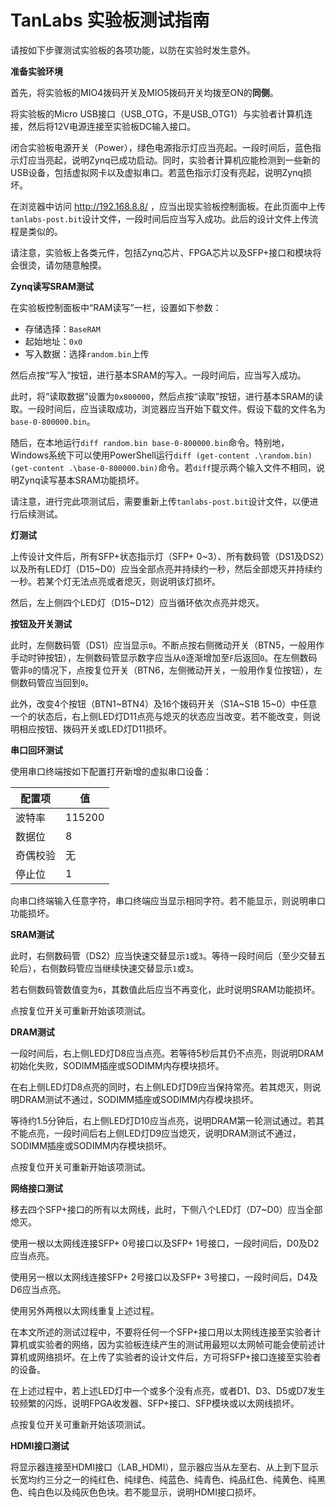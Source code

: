 # TanLabs 实验板测试指南

请按如下步骤测试实验板的各项功能，以防在实验时发生意外。

**准备实验环境**

首先，将实验板的MIO4拨码开关及MIO5拨码开关均拨至ON的**同侧**。

将实验板的Micro USB接口（USB_OTG，不是USB_OTG1）与实验者计算机连接，然后将12V电源连接至实验板DC输入接口。

闭合实验板电源开关（Power），绿色电源指示灯应当亮起。一段时间后，蓝色指示灯应当亮起，说明Zynq已成功启动。同时，实验者计算机应能检测到一些新的USB设备，包括虚拟网卡以及虚拟串口。若蓝色指示灯没有亮起，说明Zynq损坏。

在浏览器中访问 http://192.168.8.8/ ，应当出现实验板控制面板。在此页面中上传`tanlabs-post.bit`设计文件，一段时间后应当写入成功。此后的设计文件上传流程是类似的。

请注意，实验板上各类元件，包括Zynq芯片、FPGA芯片以及SFP+接口和模块将会很烫，请勿随意触摸。

**Zynq读写SRAM测试**

在实验板控制面板中“RAM读写”一栏，设置如下参数：

* 存储选择：`BaseRAM`
* 起始地址：`0x0`
* 写入数据：选择`random.bin`上传

然后点按“写入”按钮，进行基本SRAM的写入。一段时间后，应当写入成功。

此时，将“读取数据”设置为`0x800000`，然后点按“读取”按钮，进行基本SRAM的读取。一段时间后，应当读取成功，浏览器应当开始下载文件。假设下载的文件名为`base-0-800000.bin`。

随后，在本地运行`diff random.bin base-0-800000.bin`命令。特别地，Windows系统下可以使用PowerShell运行`diff (get-content .\random.bin) (get-content .\base-0-800000.bin)`命令。若`diff`提示两个输入文件不相同，说明Zynq读写基本SRAM功能损坏。

请注意，进行完此项测试后，需要重新上传`tanlabs-post.bit`设计文件，以便进行后续测试。

**灯测试**

上传设计文件后，所有SFP+状态指示灯（SFP+ 0~3）、所有数码管（DS1及DS2）以及所有LED灯（D15~D0）应当全部点亮并持续约一秒，然后全部熄灭并持续约一秒。若某个灯无法点亮或者熄灭，则说明该灯损坏。

然后，左上侧四个LED灯（D15~D12）应当循环依次点亮并熄灭。

**按钮及开关测试**

此时，左侧数码管（DS1）应当显示`0`。不断点按右侧微动开关（BTN5，一般用作手动时钟按钮），左侧数码管显示数字应当从`0`逐渐增加至`F`后返回`0`。在左侧数码管非`0`的情况下，点按复位开关（BTN6，左侧微动开关，一般用作复位按钮），左侧数码管应当回到`0`。

此外，改变4个按钮（BTN1~BTN4）及16个拨码开关（S1A~S1B 15~0）中任意一个的状态后，右上侧LED灯D11点亮与熄灭的状态应当改变。若不能改变，则说明相应按钮、拨码开关或LED灯D11损坏。

**串口回环测试**

使用串口终端按如下配置打开新增的虚拟串口设备：

| 配置项   | 值     |
| -------- | ------ |
| 波特率   | 115200 |
| 数据位   | 8      |
| 奇偶校验 | 无     |
| 停止位   | 1      |

向串口终端输入任意字符，串口终端应当显示相同字符。若不能显示，则说明串口功能损坏。

**SRAM测试**

此时，右侧数码管（DS2）应当快速交替显示`1`或`3`。等待一段时间后（至少交替五轮后），右侧数码管应当继续快速交替显示`1`或`3`。

若右侧数码管数值变为`6`，其数值此后应当不再变化，此时说明SRAM功能损坏。

点按复位开关可重新开始该项测试。

**DRAM测试**

一段时间后，右上侧LED灯D8应当点亮。若等待5秒后其仍不点亮，则说明DRAM初始化失败，SODIMM插座或SODIMM内存模块损坏。

在右上侧LED灯D8点亮的同时，右上侧LED灯D9应当保持常亮。若其熄灭，则说明DRAM测试不通过，SODIMM插座或SODIMM内存模块损坏。

等待约1.5分钟后，右上侧LED灯D10应当点亮，说明DRAM第一轮测试通过。若其不能点亮，一段时间后右上侧LED灯D9应当熄灭，说明DRAM测试不通过，SODIMM插座或SODIMM内存模块损坏。

点按复位开关可重新开始该项测试。

**网络接口测试**

移去四个SFP+接口的所有以太网线，此时，下侧八个LED灯（D7~D0）应当全部熄灭。

使用一根以太网线连接SFP+ 0号接口以及SFP+ 1号接口，一段时间后，D0及D2应当点亮。

使用另一根以太网线连接SFP+ 2号接口以及SFP+ 3号接口，一段时间后，D4及D6应当点亮。

使用另外两根以太网线重复上述过程。

在本文所述的测试过程中，不要将任何一个SFP+接口用以太网线连接至实验者计算机或实验者的网络，因为实验板连续产生的测试用最短以太网帧可能会使前述计算机或网络损坏。在上传了实验者的设计文件后，方可将SFP+接口连接至实验者的设备。

在上述过程中，若上述LED灯中一个或多个没有点亮，或者D1、D3、D5或D7发生较频繁的闪烁，说明FPGA收发器、SFP+接口、SFP模块或以太网线损坏。

点按复位开关可重新开始该项测试。

**HDMI接口测试**

将显示器连接至HDMI接口（LAB_HDMI），显示器应当从左至右、从上到下显示长宽均约三分之一的纯红色、纯绿色、纯蓝色、纯青色、纯品红色、纯黄色、纯黑色、纯白色以及纯灰色色块。若不能显示，说明HDMI接口损坏。

